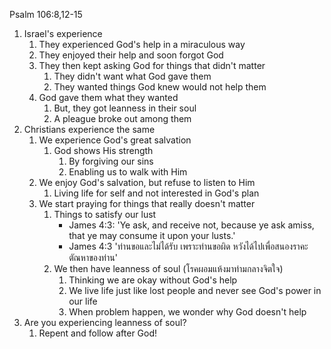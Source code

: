 Psalm 106:8,12-15

1. Israel's experience
    1. They experienced God's help in a miraculous way
    2. They enjoyed their help and soon forgot God
    3. They then kept asking God for things that didn't matter 
        1. They didn't want what God gave them
        2. They wanted things God knew would not  help them
    4. God gave them what they wanted
        1. But, they got leanness in their soul
        2. A pleague broke out among them
2. Christians experience the same 
    1. We experience God's great salvation
        1. God shows His strength
            1. By forgiving our sins
            2. Enabling us to walk with Him
    2. We enjoy God's salvation, but refuse to listen to Him
        1. Living life for self and not interested in God's plan
    3. We start praying for things that really doesn't matter
        1. Things to satisfy our lust
            - James 4:3: 'Ye ask, and receive not, because ye ask amiss, that ye may consume it upon your lusts.'
            - James 4:3 'ท่านขอและไม่ได้รับ เพราะท่านขอผิด หวังได้ไปเพื่อสนองราคะตัณหาของท่าน'
        2. We then have leanness of soul (โรคผอมแห้งมาท่ามกลางจิตใจ)
            1. Thinking we are okay without God's help
            2. We live life just like lost people and never see God's power in our life
            3. When problem happen, we wonder why God doesn't help
3. Are you experiencing leanness of soul?
    1. Repent and follow after God!